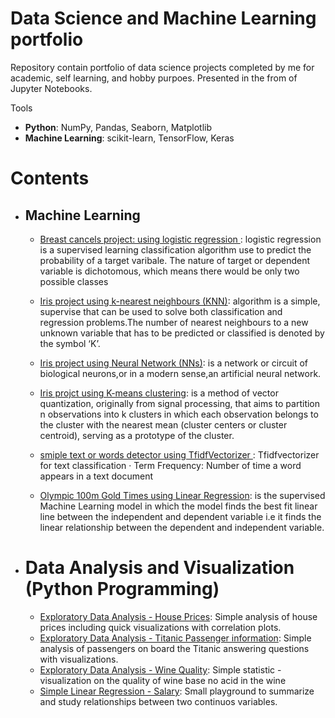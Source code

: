 # Data Science and Machine Learning portfolio
Repository contain portfolio of data science projects completed by me for academic, self learning, and hobby purpoes.
Presented in the from of Jupyter Notebooks.

Tools

* **Python**: NumPy, Pandas, Seaborn, Matplotlib
* **Machine Learning**: scikit-learn, TensorFlow, Keras

# Contents
  *  ## Machine Learning
     * [Breast cancels project: using logistic regression ](https://github.com/doowilliams/data_science_poortfolio/blob/main/Breat_Cancer.ipynb): logistic regression is a supervised learning classification algorithm use to predict the probability of a target varibale. The nature of target or dependent variable is dichotomous, which means there would be only two possible classes
       
     * [Iris project using k-nearest neighbours (KNN)](https://github.com/doowilliams/data_science_poortfolio/blob/main/Iris%20KNN.ipynb): algorithm is a simple, supervise that can be used to solve both classification and regression problems.The number of nearest neighbours to a new unknown variable that has to be predicted or classified is denoted by the symbol ‘K’.
     
     * [Iris project using Neural Network (NNs)](https://github.com/doowilliams/data_science_poortfolio/blob/main/Neural_Network_Irises_.ipynb): is a network or circuit of biological neurons,or in a modern sense,an artificial neural network.
     
     * [Iris projct using K-means clustering](https://github.com/doowilliams/data_science_poortfolio/blob/main/K-mean%20Iris%20(unsupervised).ipynb): is a method of vector quantization, originally from signal processing, that aims to partition n observations into k clusters in which each observation belongs to the cluster with the nearest mean (cluster centers or cluster centroid), serving as a prototype of the cluster.
     * [  smiple text or words detector using TfidfVectorizer ](https://github.com/doowilliams/data_science_poortfolio/blob/main/Building_a_simple_NLP_Spam_and_Harm_Dectector.ipynb): Tfidfvectorizer for text classification · Term Frequency: Number of time a word appears in a text document
     * [Olympic 100m Gold Times using Linear Regression](https://github.com/doowilliams/data_science_poortfolio/blob/main/Olympic%20100m%20Gold%20Times.ipynb): is the supervised Machine Learning model in which the model finds the best fit linear line between the independent and dependent variable i.e it finds the linear relationship between the dependent and independent variable.

 * # Data Analysis and Visualization (Python Programming)
  
     * [Exploratory Data Analysis - House Prices](https://github.com/doowilliams/data_science_poortfolio/blob/main/Boston%20house%20prices%20Liner%20Regression.ipynb): Simple analysis of house prices including quick visualizations with correlation plots.
     * [Exploratory Data Analysis - Titanic Passenger information](https://github.com/doowilliams/data_science_poortfolio/blob/main/titanic.ipynb): Simple analysis of passengers on board the Titanic answering questions with visualizations.
     * [Exploratory Data Analysis - Wine Quality](https://github.com/doowilliams/data_science_poortfolio/blob/main/Wine%20Quality%20(Statistic%20-%20Visualization%20EDA).ipynb): Simple statistic - visualization on the quality of wine base no acid in the wine 
     * [Simple Linear Regression - Salary](https://github.com/doowilliams/data_science_poortfolio/blob/main/Linear%20Regression-%20Finance.ipynb): Small playground to summarize and study relationships between two continuos variables.
      
   
   
